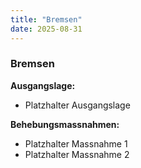 ```yaml
---
title: "Bremsen"
date: 2025-08-31
---
```


### Bremsen

**Ausgangslage:**

- Platzhalter Ausgangslage

**Behebungsmassnahmen:**

- Platzhalter Massnahme 1
- Platzhalter Massnahme 2
